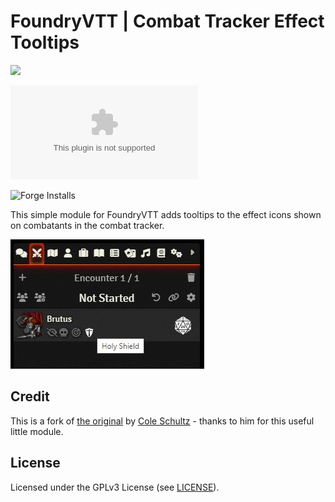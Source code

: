 # FoundryVTT | Combat Tracker Effect Tooltips
![](https://img.shields.io/badge/Foundry-v10-informational)
<!--- Downloads @ Latest Badge -->
<!--- replace <user>/<repo> with your username/repository -->
![Latest Release Download Count](https://img.shields.io/github/downloads/dor-fvtt-released-modules/combat-tracker-effect-tooltips/latest/module.zip)
<!--- Forge Bazaar Install % Badge -->
<!--- replace <your-module-name> with the `name` in your manifest -->
![Forge Installs](https://img.shields.io/badge/dynamic/json?label=Forge%20Installs&query=package.installs&suffix=%25&url=https%3A%2F%2Fforge-vtt.com%2Fapi%2Fbazaar%2Fpackage%2Fct-effect-tooltips&colorB=4aa94a)

This simple module for FoundryVTT adds tooltips to the effect icons shown on combatants in the combat tracker.

![Preview](https://raw.githubusercontent.com/dor-fvtt-released-modules/combat-tracker-effect-tooltips/master/preview-v10.jpg)

## Credit
This is a fork of [the original](https://github.com/schultzcole/FVTT-Combat-Tracker-Effects-Tooltips) by [Cole Schultz](https://github.com/schultzcole) - thanks to him for this useful little module.

## License

Licensed under the GPLv3 License (see [LICENSE](LICENSE)).
